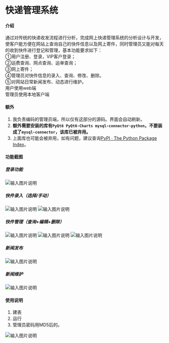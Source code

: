 # 快递管理系统

#### 介绍
通过对传统的快递收发流程进行分析，完成网上快递管理系统的分析设计与开发，使客户能方便在网站上查询自己的快件信息以及网上寄件，同时管理员又能对每天的收到快件进行登记和管理，基本功能要求如下：  
①用户注册、登录，VIP客户登录；  
②运费查询、网点查询、运单查询；  
③网上寄件；  
④管理员对快件信息的录入、查询、修改、删除。  
⑤对网站日常新闻发布、动态进行维护。  
用户使用web端  
管理员使用本地客户端  

#### 额外

1. 我负责编码的管理员端，所以仅有这部分的源码。界面会自动刷新。
2.  **额外需要安装的库有`PyQt6 PyQt6-Charts mysql-connector-python`，不要装成了`mysql-connector`，该库已被弃用。**
3. 上面库也可能会被弃用，如有问题，建议查询[PyPI · The Python Package Index](https://pypi.org/)。

#### 功能截图
##### 登录功能
![输入图片说明](https://foruda.gitee.com/images/1662602635295190018/3b2211f9_9070787.png "屏幕截图")
##### 快件录入（选择/手动）
![输入图片说明](https://foruda.gitee.com/images/1662602660139067457/4048409a_9070787.png "屏幕截图")
![输入图片说明](https://foruda.gitee.com/images/1662602673933543576/de27ff7a_9070787.png "屏幕截图")
##### 快件管理（查询+编辑+删除）
![输入图片说明](https://foruda.gitee.com/images/1662602705914362534/7f1c1fee_9070787.png "屏幕截图")
![输入图片说明](https://foruda.gitee.com/images/1662602725163737370/4f9deb54_9070787.png "屏幕截图")
![输入图片说明](https://foruda.gitee.com/images/1662602743096803090/1d1b99ab_9070787.png "屏幕截图")
##### 新闻发布
![输入图片说明](https://foruda.gitee.com/images/1662602790741864691/0f873656_9070787.png "屏幕截图")
##### 新闻维护
![输入图片说明](https://foruda.gitee.com/images/1662602817310511762/3a6c68d4_9070787.png "屏幕截图")

#### 使用说明

1.  建表
2.  运行
3. 管理员密码用MD5后的。

![输入图片说明](https://foruda.gitee.com/images/1662602839842151114/0b032f86_9070787.png "屏幕截图")
